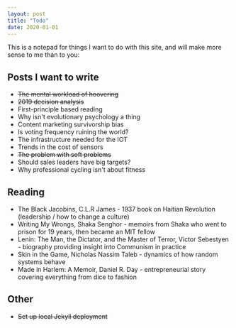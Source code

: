 ```yaml
---
layout: post
title: "Todo"
date: 2020-01-01
---
```


This is a notepad for things I want to do with this site, and will make more sense to me than to you:

## Posts I want to write
* <strike>The mental workload of hoovering</strike>
* <strike>2019 decision analysis</strike>
* First-principle based reading
* Why isn't evolutionary psychology a thing
* Content marketing survivorship bias
* Is voting frequency ruining the world?
* The infrastructure needed for the IOT
* Trends in the cost of sensors
* <strike>The problem with soft problems</strike>
* Should sales leaders have big targets?
* Why professional cycling isn't about fitness

## Reading

* The Black Jacobins, C.L.R James - 1937 book on Haitian Revolution (leadership / how to change a culture)
* Writing My Wrongs, Shaka Senghor - memoirs from Shaka who went to prison for 19 years, then became an MIT fellow
* Lenin: The Man, the Dictator, and the Master of Terror, Victor Sebestyen - biography providing insight into Communism in practice
* Skin in the Game, Nicholas Nassim Taleb - dynamics of how random systems behave
* Made in Harlem: A Memoir, Daniel R. Day - entrepreneurial story covering everything from dice to fashion

## Other
* <strike>Set up local Jekyll deployment</strike>

